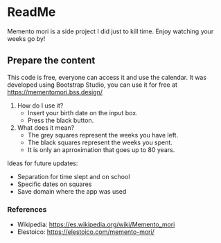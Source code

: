   
# ReadMe

Memento mori is a side project I did just to kill time. Enjoy watching your weeks go by!


## Prepare the content

This code is free, everyone can access it and use the calendar. It was developed using Bootstrap Studio, you can use it for free at https://mementomori.bss.design/

1. How do I use it?
    - Insert your birth date on the input box.
    - Press the black button.
2. What does it mean?
    - The grey squares represent the weeks you have left.
    - The black squares represent the weeks you spent. 
    - It is only an aprroximation that goes up to 80 years.
    
Ideas for future updates:

- Separation for time slept and on school
- Specific dates on squares
- Save domain where the app was used


### References

- Wikipedia: https://es.wikipedia.org/wiki/Memento_mori
- Elestoico: https://elestoico.com/memento-mori/
